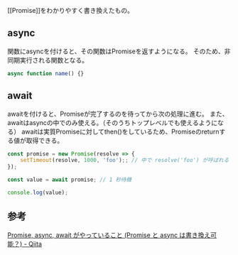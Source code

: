 [[Promise]]をわかりやすく書き換えたもの。

## async
関数にasyncを付けると、その関数はPromiseを返すようになる。
そのため、非同期実行される関数となる。
```js
async function name() {}
```

## await
awaitを付けると、Promiseが完了するのを待ってから次の処理に進む。
また、awaitはasyncの中でのみ使える。（そのうちトップレベルでも使えるようになる）
awaitは実質Promiseに対してthen()をしているため、Promiseのreturnする値が取得できる。
```js
const promise = new Promise(resolve => {
    setTimeout(resolve, 1000, 'foo');; // 中で resolve('foo') が呼ばれる
});

const value = await promise; // 1 秒待機

console.log(value);
```

## 参考
[Promise, async, await がやっていること (Promise と async は書き換え可能？) - Qiita](https://qiita.com/kerupani129/items/2619316d6ba0ccd7be6a#31-async-%E9%96%A2%E6%95%B0)